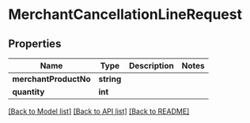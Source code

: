 # MerchantCancellationLineRequest

## Properties
Name | Type | Description | Notes
------------ | ------------- | ------------- | -------------
**merchantProductNo** | **string** |  | 
**quantity** | **int** |  | 

[[Back to Model list]](../README.md#documentation-for-models) [[Back to API list]](../README.md#documentation-for-api-endpoints) [[Back to README]](../README.md)


